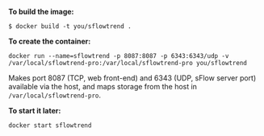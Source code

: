 **To build the image:**

```
$ docker build -t you/sflowtrend .
```

**To create the container:**

```
docker run --name=sflowtrend -p 8087:8087 -p 6343:6343/udp -v /var/local/sflowtrend-pro:/var/local/sflowtrend-pro you/sflowtrend
```

Makes port 8087 (TCP, web front-end) and 6343 (UDP, sFlow server port) available via the host, and maps storage from the host in `/var/local/sflowtrend-pro`.

**To start it later:**

```
docker start sflowtrend
```
